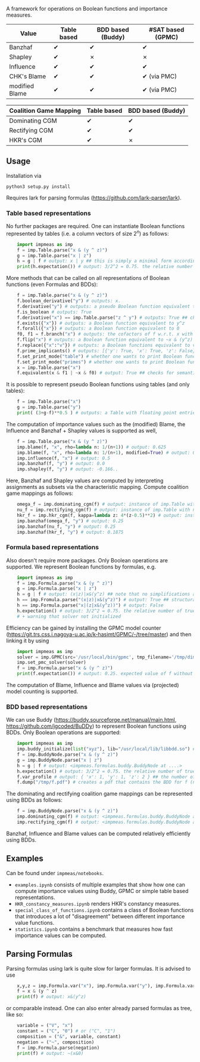 A framework for operations on Boolean functions and importance measures. 

| Value | Table based | BDD based (Buddy) | #SAT based (GPMC) |
|--|--|--|--|
| Banzhaf | &#10004; | &#10004; | &#10004;
| Shapley | &#10004; | &#10007; | &#10007; 
| Influence | &#10004; | &#10004; | &#10004;
| CHK's Blame | &#10004; | &#10004; | &#10004; (via PMC)
| modified Blame | &#10004; | &#10004; | &#10004; (via PMC)

| Coalition Game Mapping | Table based | BDD based (Buddy) |
|--|--|--|
| Dominating CGM | &#10004; | &#10004;
| Rectifying CGM | &#10004; | &#10004;
| HKR's CGM | &#10004;  | &#10007;

## Usage

Installation via

	python3 setup.py install

Requires lark for parsing formulas (https://github.com/lark-parser/lark).

### Table based representations

No further packages are required. One can instantiate Boolean functions represented by tables (i.e. a column vectors of size $2^n$) as follows:

```python
	import impmeas as imp 
	f = imp.Table.parse("x & (y ^ z)")
	g = imp.Table.parse("x | z")
	h = g | f # output: x | y ## this is simply a minimal form according to Quine-McCluskey
	print(h.expectation()) # output: 3/2^2 = 0.75. the relative number of true points.
```

More methods that can be called on all representations of Boolean functions (even Formulas and BDDs):

```python
	f = imp.Table.parse("x & (y ^ z)")
	f.boolean_derivative("y") # outputs: x. 
	f.derivative("y") # outputs: a pseudo Boolean function equivalent to x*(1-2*z)
	f.is_boolean # outputs: True	
	f.derivative("x") == imp.Table.parse("z ^ y") # outputs: True ## checks for semantic equality (ditto for BDDs)
	f.exists({"x"}) # outputs: a Boolean function equivalent to y^z
	f.forall({"x"}) # outputs: a Boolean function equivalent to 0
	f0, f1 = f.branch("x") # outputs: the cofactors of f w.r.t. x with f0 = 0 and f1 = y^z
	f.flip("x") # outputs: a Boolean function equivalent to ~x & (y^z) ## only implemented for Table and Formula
	f.replace({"x":"v"}) # outputs: a Boolean functions equivalent to v & (y^z)
	f.prime_implicants() # outputs: [{'y': True, 'x': True, 'z': False}, {'y': False, 'x': True, 'z': True}] ## a list of f's prime implicants
	f.set_print_mode("table") # whether one wants to print Boolean functions as tables
	f.set_print_mode("primes") # whether one wants to print Boolean functions as a disjunction of their prime implicants 
	x = imp.Table.parse("x")
	f.equivalent(x & f1 | ~x & f0) # output: True ## checks for semantic equivalence 
```

It is possible to represent pseudo Boolean functions using tables (and only tables):

```python
	f = imp.Table.parse("x")
	g = imp.Table.parse("y")
	print( (3+g-f)**0.5 ) # outputs: a Table with floating point entries
```

The computation of importance values such as the (modified) Blame, the Influence and Banzhaf + Shapley values is supported as well,

```python
	f = imp.Table.parse("x & (y ^ z)")
	imp.blame(f, "x", rho=lambda n: 1/(n+1)) # output: 0.625
	imp.blame(f, "x", rho=lambda n: 1/(n+1), modified=True) # output: 0.75
	imp.influence(f, "x") # output: 0.5
	imp.banzhaf(f, "y") # output: 0.0
	imp.shapley(f, "y") # output: -0.166..
```

Here, Banzhaf and Shapley values are computed by interpreting assignments as subsets via the characteristic mapping. Compute coalition game mappings as follows:

```python
	omega_f = imp.dominating_cgm(f) # output: instance of imp.Table with omega_f = xyz
	nu_f = imp.rectifying_cgm(f) # output: instance of imp.Table with nu_f = zx | xy
	hkr_f = imp.hkr_cgm(f, kappa=lambda z: 4*(z-0.5)**2) # output: instance of imp.Table with floating point entries
	imp.banzhaf(omega_f, "y") # output: 0.25
	imp.banzhaf(nu_f, "y") # output: 0.25
	imp.banzhaf(hkr_f, "y") # output: 0.1875
```

### Formula based representations

Also doesn't require more packages. Only Boolean operations are supported. We represent Boolean functions by formulas, e.g.

```python
	import impmeas as imp 
	f = imp.Formula.parse("x & (y ^ z)")
	g = imp.Formula.parse("x | z")
	h = g | f # output: (x|z)|x&(y^z) ## note that no simplifications are made
	h == imp.Fromula.parse("(x|z)|x&(y^z)") # output: True ## structural equality
	h == imp.Formula.parse("x|(z|x&(y^z))") # output: False
	h.expectation() # output: 3/2^2 = 0.75. the relative number of true points. (this is always exponential in the number of variables.)
	# + warning that solver not initialized
```

Efficiency can be gained by installing the GPMC model counter (https://git.trs.css.i.nagoya-u.ac.jp/k-hasimt/GPMC/-/tree/master) and then linking it by using 

```python
	import impmeas as imp
	solver = imp.GPMC(src='/usr/local/bin/gpmc', tmp_filename='/tmp/dimacs.cnf', bj=True, cs=3500) # here, /usr/local/bin/gpmc is the directory of the GPMC binary
	imp.set_pmc_solver(solver)
	f = imp.Formula.parse("x & (y ^ z)")
	print(f.expectation()) # output: 0.25. expected value of f without warning
```

The computation of Blame, Influence and Blame values via (projected) model counting is supported.

### BDD based representations 

We can use Buddy (https://buddy.sourceforge.net/manual/main.html, https://github.com/jgcoded/BuDDy) to represent Boolean functions using BDDs. Only Boolean operations are supported:

```python
	import impmeas as imp 
	imp.buddy_initialize(list("xyz"), lib="/usr/local/lib/libbdd.so") # specify the used variables and their order and the library beforehand
	f = imp.BuddyNode.parse("x & (y ^ z)")
	g = imp.BuddyNode.parse("x | z")
	h = g | f # output: <impmeas.formulas.buddy.BuddyNode at ....> 
	h.expectation() # output: 3/2^2 = 0.75. the relative number of true points.
	f.var_profile # output: { 'x': 1, 'y': 1, 'z': 2 } ## the number of nodes per variable
	f.dump("/tmp/f.pdf") # creates a pdf that contains the BDD for f (nodes are labeled with the corresponding variable index)
```

The dominating and rectifying coalition game mappings can be represented using BDDs as follows:

```python
	f = imp.BuddyNode.parse("x & (y ^ z)")
	imp.dominating_cgm(f) # output: <impmeas.formulas.buddy.BuddyNode at ....>  representing the function x&y&z
	imp.rectifying_cgm(f) # output: <impmeas.formulas.buddy.BuddyNode at ....>  representing the function x&(y|z)
```

Banzhaf, Influence and Blame values can be computed relatively efficiently using BDDs.

## Examples

Can be found under `impmeas/notebooks`.

* `examples.ipynb` consists of multiple examples that show how one can compute importance values using Buddy, GPMC or simple table based representations.
* `HKR_constancy_measures.ipynb` renders HKR's constancy measures.
* `special_class_of_functions.ipynb` contains a class of Boolean functions that introduces a lot of "disagreement" between different importance value functions.
* `statistics.ipynb` contains a benchmark that measures how fast importance values can be computed.

## Parsing Formulas 

Parsing formulas using lark is quite slow for larger formulas. It is advised to use

```python
	x,y,z = imp.Formula.var("x"), imp.Formula.var("y"), imp.Formula.var("z")
	f = x & (y ^ z)
	print(f) # output: x&(y^z)
```

or comparable instead. One can also enter already parsed formulas as tree, like so:

```python
	variable = ("V", "x")
	constant = ("C", "0") # or ("C", "1")
	composition = ("&", variable, constant)
	negation = ("~", composition)
	f = imp.Formula.parse(negation)
	print(f) # output: ~(x&0)
```
